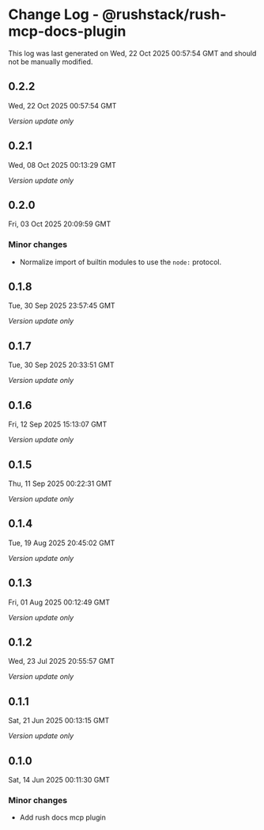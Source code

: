 # Change Log - @rushstack/rush-mcp-docs-plugin

This log was last generated on Wed, 22 Oct 2025 00:57:54 GMT and should not be manually modified.

## 0.2.2
Wed, 22 Oct 2025 00:57:54 GMT

_Version update only_

## 0.2.1
Wed, 08 Oct 2025 00:13:29 GMT

_Version update only_

## 0.2.0
Fri, 03 Oct 2025 20:09:59 GMT

### Minor changes

- Normalize import of builtin modules to use the `node:` protocol.

## 0.1.8
Tue, 30 Sep 2025 23:57:45 GMT

_Version update only_

## 0.1.7
Tue, 30 Sep 2025 20:33:51 GMT

_Version update only_

## 0.1.6
Fri, 12 Sep 2025 15:13:07 GMT

_Version update only_

## 0.1.5
Thu, 11 Sep 2025 00:22:31 GMT

_Version update only_

## 0.1.4
Tue, 19 Aug 2025 20:45:02 GMT

_Version update only_

## 0.1.3
Fri, 01 Aug 2025 00:12:49 GMT

_Version update only_

## 0.1.2
Wed, 23 Jul 2025 20:55:57 GMT

_Version update only_

## 0.1.1
Sat, 21 Jun 2025 00:13:15 GMT

_Version update only_

## 0.1.0
Sat, 14 Jun 2025 00:11:30 GMT

### Minor changes

- Add rush docs mcp plugin


